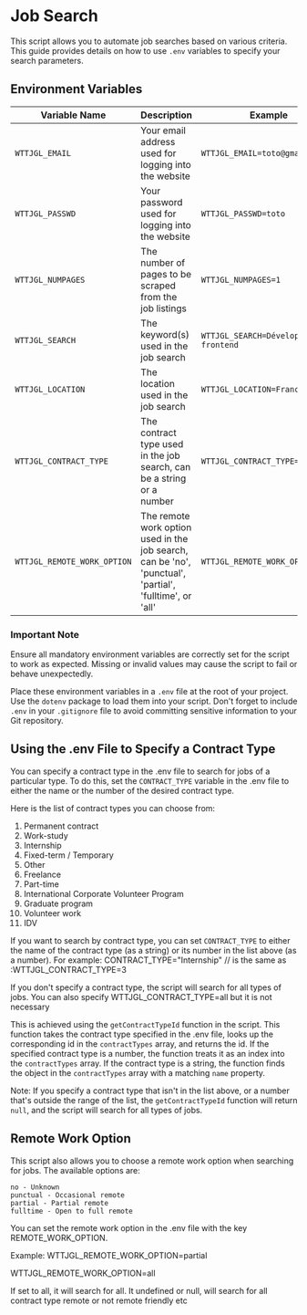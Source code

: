 # Job Search

This script allows you to automate job searches based on various criteria. This guide provides details on how to use `.env` variables to specify your search parameters.

## Environment Variables

| Variable Name               | Description                                                                                             | Example                              | Mandatory |
| --------------------------- | ------------------------------------------------------------------------------------------------------- | ------------------------------------ | --------- |
| `WTTJGL_EMAIL`              | Your email address used for logging into the website                                                    | `WTTJGL_EMAIL=toto@gmail.com`        | No        |
| `WTTJGL_PASSWD`             | Your password used for logging into the website                                                         | `WTTJGL_PASSWD=toto`                 | No        |
| `WTTJGL_NUMPAGES`           | The number of pages to be scraped from the job listings                                                 | `WTTJGL_NUMPAGES=1`                  | No        |
| `WTTJGL_SEARCH`             | The keyword(s) used in the job search                                                                   | `WTTJGL_SEARCH=Développeur frontend` | Yes       |
| `WTTJGL_LOCATION`           | The location used in the job search                                                                     | `WTTJGL_LOCATION=France`             | Yes       |
| `WTTJGL_CONTRACT_TYPE`      | The contract type used in the job search, can be a string or a number                                   | `WTTJGL_CONTRACT_TYPE=all`           | No        |
| `WTTJGL_REMOTE_WORK_OPTION` | The remote work option used in the job search, can be 'no', 'punctual', 'partial', 'fulltime', or 'all' | `WTTJGL_REMOTE_WORK_OPTION=all`      | No        |

### Important Note

Ensure all mandatory environment variables are correctly set for the script to work as expected. Missing or invalid values may cause the script to fail or behave unexpectedly.

Place these environment variables in a `.env` file at the root of your project. Use the `dotenv` package to load them into your script. Don't forget to include `.env` in your `.gitignore` file to avoid committing sensitive information to your Git repository.

## Using the .env File to Specify a Contract Type

You can specify a contract type in the .env file to search for jobs of a particular type. To do this, set the `CONTRACT_TYPE` variable in the .env file to either the name or the number of the desired contract type.

Here is the list of contract types you can choose from:

1. Permanent contract
2. Work-study
3. Internship
4. Fixed-term / Temporary
5. Other
6. Freelance
7. Part-time
8. International Corporate Volunteer Program
9. Graduate program
10. Volunteer work
11. IDV

If you want to search by contract type, you can set `CONTRACT_TYPE` to either the name of the contract type (as a string)
or its number in the list above (as a number).
For example: CONTRACT_TYPE="Internship" // is the same as :WTTJGL_CONTRACT_TYPE=3

If you don't specify a contract type, the script will search for all types of jobs.
You can also specify WTTJGL_CONTRACT_TYPE=all but it is not necessary

This is achieved using the `getContractTypeId` function in the script. This function takes the contract type specified in the .env file,
looks up the corresponding id in the `contractTypes` array, and returns the id.
If the specified contract type is a number, the function treats it as an index into the `contractTypes` array.
If the contract type is a string, the function finds the object in the `contractTypes` array with a matching `name` property.

Note: If you specify a contract type that isn't in the list above, or a number that's outside the range of the list,
the `getContractTypeId` function will return `null`, and the script will search for all types of jobs.

## Remote Work Option

This script also allows you to choose a remote work option when searching for jobs. The available options are:

    no - Unknown
    punctual - Occasional remote
    partial - Partial remote
    fulltime - Open to full remote

You can set the remote work option in the .env file with the key REMOTE_WORK_OPTION.

Example:
WTTJGL_REMOTE_WORK_OPTION=partial

WTTJGL_REMOTE_WORK_OPTION=all

If set to all, it will search for all.
It undefined or null, will search for all contract type remote or not remote friendly etc
